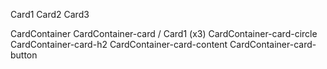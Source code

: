 <!-- BEM tree -->
<!-- Objects -->
Card1
Card2
Card3

<!-- Global -->
CardContainer
    CardContainer-card / Card1 (x3)
        CardContainer-card-circle
        CardContainer-card-h2
     CardContainer-card-content
        CardContainer-card-button   